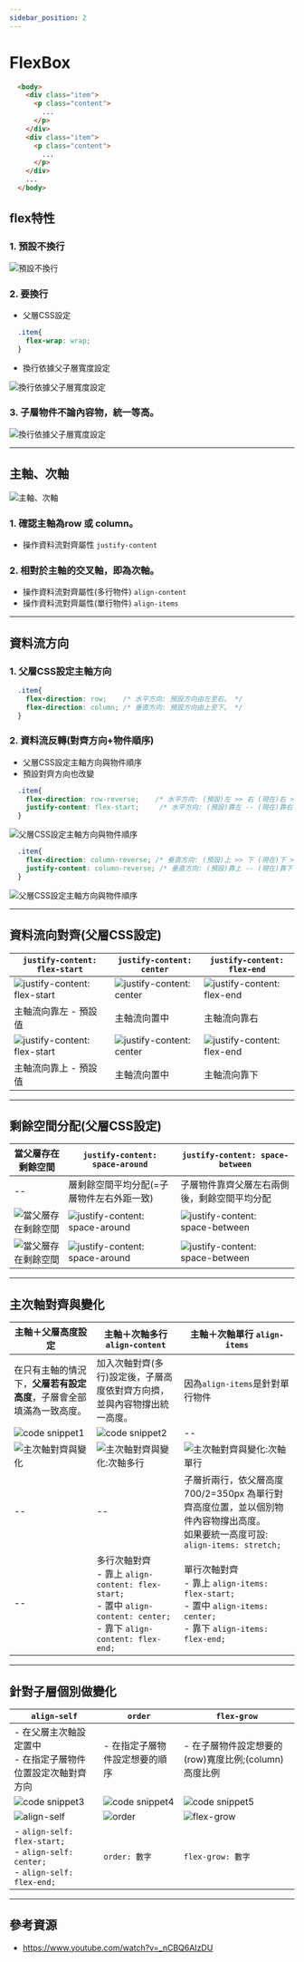 ```yaml
---
sidebar_position: 2
---
```


# FlexBox 

```html title="index.html"
  <body>
    <div class="item">
      <p class="content">
        ...
      </p>
    </div>
    <div class="item">
      <p class="content">
        ...
      </p>
    </div>
    ...
  </body>
```

## flex特性
### 1. 預設不換行
![預設不換行](../../static/img/docs/css/css_flex.png)
### 2. 要換行
- 父層CSS設定

```css title="style.css"
  .item{
    flex-wrap: wrap;
  }
```

- 換行依據父子層寬度設定

![換行依據父子層寬度設定](../../static/img/docs/css/css_flex_wrap.png)

### 3. 子層物件不論內容物，統一等高。
![換行依據父子層寬度設定](../../static/img/docs/css/css_flex_wrap_uniHeight.png)

---
## 主軸、次軸
![主軸、次軸](../../static/img/docs/css/css_row_column.png)

### 1. 確認主軸為row 或 column。
- 操作資料流對齊屬性 `justify-content`
### 2. 相對於主軸的交叉軸，即為次軸。
- 操作資料流對齊屬性(多行物件) `align-content`
- 操作資料流對齊屬性(單行物件) `align-items`

---
## 資料流方向
### 1. 父層CSS設定主軸方向

```css title="style.css"
  .item{
    flex-direction: row;    /* 水平方向: 預設方向由左至右。 */
    flex-direction: column; /* 垂直方向: 預設方向由上至下。 */
  }
```

### 2. 資料流反轉(對齊方向+物件順序)
- 父層CSS設定主軸方向與物件順序
- 預設對齊方向也改變

```css
  .item{
    flex-direction: row-reverse;    /* 水平方向: (預設)左 >> 右 (現在)右 >> 左 */
    justify-content: flex-start;     /* 水平方向: (預設)靠左 -- (現在)靠右 */
  }
```

![父層CSS設定主軸方向與物件順序](../../static/img/docs/css/css_row_reverse.png)

```css
  .item{
    flex-direction: column-reverse; /* 垂直方向: (預設)上 >> 下 (現在)下 >> 上 */
    justify-content: column-reverse; /* 垂直方向: (預設)靠上 -- (現在)靠下 */
  }
```

![父層CSS設定主軸方向與物件順序](../../static/img/docs/css/css_column_reverse.png)

---
## 資料流向對齊(父層CSS設定)

|`justify-content: flex-start`|`justify-content: center`|`justify-content: flex-end`|
|--|--|--|
|![`justify-content: flex-start`](../../static/img/docs/css/css_justify_content_flex_start.png)|![`justify-content: center`](../../static/img/docs/css/css_justify_content_center.png)|![`justify-content: flex-end`](../../static/img/docs/css/css_justify_content_flex_end.png)|
|主軸流向靠左 - 預設值|主軸流向置中|主軸流向靠右|
|![`justify-content: flex-start`](../../static/img/docs/css/css_column_flex_start.png)|![`justify-content: center`](../../static/img/docs/css/css_column_center.png)|![`justify-content: flex-end`](../../static/img/docs/css/css_column_flex_end.png)|
|主軸流向靠上 - 預設值|主軸流向置中|主軸流向靠下|

---
## 剩餘空間分配(父層CSS設定)

|當父層存在剩餘空間|`justify-content: space-around`|`justify-content: space-between`|
|--|--|--|
|--|層剩餘空間平均分配(=子層物件左右外距一致)|子層物件靠齊父層左右兩側後，剩餘空間平均分配|
|![當父層存在剩餘空間](../../static/img/docs/css/css_flexBox_align_items_space_between.png)|![justify-content: space-around](../../static/img/docs/css/css_flexBox_align_items_space_around.png)|![justify-content: space-between](../../static/img/docs/css/css_flexBox_align_items_space_between.png)|
|![當父層存在剩餘空間](../../static/img/docs/css/css_flexBox_column_space.png)|![justify-content: space-around](../../static/img/docs/css/css_flexBox_column_space_around.png)|![justify-content: space-between](../../static/img/docs/css/css_flexBox_column_space_between.png)|

---
## 主次軸對齊與變化
<div markdown="block" class="table-axis">

|主軸＋父層高度設定|主軸＋次軸多行 `align-content`|主軸＋次軸單行 `align-items`|
|--|--|--|
|在只有主軸的情況下，**父層若有設定高度**，子層會全部填滿為一致高度。|加入次軸對齊(多行)設定後，子層高度依對齊方向擠，並與內容物撐出統一高度。|因為`align-items`是針對單行物件|
|![code snippet1](../../static/img/docs/css/css_flexBox_snippet1.png)|![code snippet2](../../static/img/docs/css/css_flexBox_snippet2.png)|--|
|![主次軸對齊與變化](../../static/img/docs/css/css_flexBox_axis.png)|![主次軸對齊與變化:次軸多行](../../static/img/docs/css/css_flexBox_axis_align_content.png)|![主次軸對齊與變化:次軸單行](../../static/img/docs/css/css_flexBox_axis_align_items.png)|
|--|--|子層折兩行，依父層高度700/2=350px 為單行對齊高度位置，並以個別物件內容物撐出高度。<br/> 如果要統一高度可設: <br/> `align-items: stretch;`|
|--|多行次軸對齊<br/> - 靠上 `align-content: flex-start;`<br/> - 置中 `align-content: center;`<br/> - 靠下 `align-content: flex-end;`|單行次軸對齊<br/> - 靠上 `align-items: flex-start;`<br/> - 置中 `align-items: center;`<br/> - 靠下 `align-items: flex-end;`|

</div>

---
## 針對子層個別做變化

<div markdown="block" class="table-axis">

|`align-self`|`order`|`flex-grow`|
|--|--|--|
|- 在父層主次軸設定置中<br/> - 在指定子層物件位置設定次軸對齊方向|- 在指定子層物件設定想要的順序|- 在子層物件設定想要的(row)寬度比例;(column)高度比例|
|![code snippet3](../../static/img/docs/css/css_flexBox_snippet3.png)|![code snippet4](../../static/img/docs/css/css_flexBox_snippet4.png)|![code snippet5](../../static/img/docs/css/css_flexBox_snippet5.png)|
|![`align-self`](../../static/img/docs/css/css_flexBox_align_self.png)|![`order`](../../static/img/docs/css/css_flexBox_order.png)|![`flex-grow`](../../static/img/docs/css/css_flexBox_flex_grow.png)|
| - `align-self: flex-start;`<br/> - `align-self: center;`<br/> - `align-self: flex-end;`|`order: 數字`|`flex-grow: 數字`|

</div>

---

## 參考資源
-  https://www.youtube.com/watch?v=_nCBQ6AIzDU

